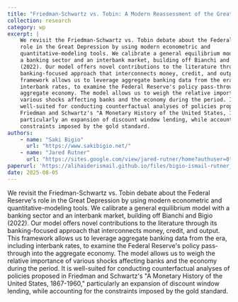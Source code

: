 ```yaml
---
title: "Friedman-Schwartz vs. Tobin: A Modern Reassessment of the Great Depression"
collection: research 
category: wp 
excerpt: |
    We revisit the Friedman-Schwartz vs. Tobin debate about the Federal Reserve's
    role in the Great Depression by using modern econometric and
    quantitative-modeling tools. We calibrate a general equilibrium model with
    a banking sector and an interbank market, building off Bianchi and Bigio
    (2022). Our model offers novel contributions to the literature through its
    banking-focused approach that interconnects money, credit, and output. This
    framework allows us to leverage aggregate banking data from the era, including
    interbank rates, to examine the Federal Reserve's policy pass-through into the
    aggregate economy. The model allows us to weigh the relative importance of
    various shocks affecting banks and the economy during the period. It is
    well-suited for conducting counterfactual analyses of policies proposed in
    Friedman and Schwartz's "A Monetary History of the United States, 1867-1960,"
    particularly an expansion of discount window lending, while accounting for the
    constraints imposed by the gold standard.
authors: 
    - name: "Saki Bigio"
      url: "https://www.sakibigio.net/"
    - name: "Jared Rutner"
      url: "https://sites.google.com/view/jared-rutner/home?authuser=0"
paperurl: 'https://alihaiderismail.github.io/files/bigio-ismail-rutner_GD.pdf'
date: 2025-08-05
---
```

We revisit the Friedman-Schwartz vs. Tobin debate about the Federal Reserve's role in the Great Depression by using modern econometric and quantitative-modeling tools. We calibrate a general equilibrium model with a banking sector and an interbank market, building off Bianchi and Bigio (2022). Our model offers novel contributions to the literature through its banking-focused approach that interconnects money, credit, and output. This framework allows us to leverage aggregate banking data from the era, including interbank rates, to examine the Federal Reserve's policy pass-through into the aggregate economy. The model allows us to weigh the relative importance of various shocks affecting banks and the economy during the period. It is well-suited for conducting counterfactual analyses of policies proposed in Friedman and Schwartz's "A Monetary History of the United States, 1867-1960," particularly an expansion of discount window lending, while accounting for the constraints imposed by the gold standard.
